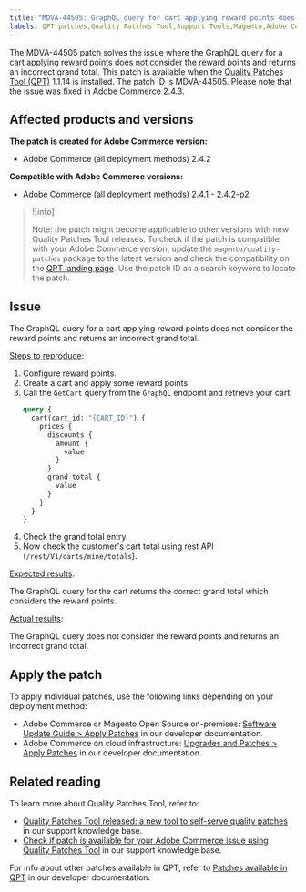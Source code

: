 ```yaml
---
title: "MDVA-44505: GraphQL query for cart applying reward points does not update grand total"
labels: QPT patches,Quality Patches Tool,Support Tools,Magento,Adobe Commerce,cloud infrastructure,on-premises,QPT 1.1.14,GraphQL,Reward Points,update,Grand Total,2.4.1,2.4.1-p1,2.4.2,2.4.2-p1,2.4.2-p2
---
```


The MDVA-44505 patch solves the issue where the GraphQL query for a cart applying reward points does not consider the reward points and returns an incorrect grand total. This patch is available when the [Quality Patches Tool (QPT)](https://support.magento.com/hc/en-us/articles/360047139492) 1.1.14 is installed. The patch ID is MDVA-44505. Please note that the issue was fixed in Adobe Commerce 2.4.3.

## Affected products and versions

**The patch is created for Adobe Commerce version:**

* Adobe Commerce (all deployment methods) 2.4.2

**Compatible with Adobe Commerce versions:**

* Adobe Commerce (all deployment methods) 2.4.1 - 2.4.2-p2

>![info]
>
>Note: the patch might become applicable to other versions with new Quality Patches Tool releases. To check if the patch is compatible with your Adobe Commerce version, update the `magento/quality-patches` package to the latest version and check the compatibility on the [QPT landing page](https://devdocs.magento.com/quality-patches/tool.html#patch-grid). Use the patch ID as a search keyword to locate the patch.

## Issue

The GraphQL query for a cart applying reward points does not consider the reward points and returns an incorrect grand total.

<ins>Steps to reproduce</ins>:

1. Configure reward points.
1. Create a cart and apply some reward points.
1. Call the `GetCart` query from the `GraphQL` endpoint and retrieve your cart:
    ```GraphQL
    query {
      cart(cart_id: "{CART_ID}") {
        prices {
          discounts {
            amount {
              value
            }
          }
          grand_total {
            value
          }
        }
      }
    }
    ```
1. Check the grand total entry.
1. Now check the customer's cart total using rest API (`/rest/V1/carts/mine/totals`).

<ins>Expected results</ins>:

The GraphQL query for the cart returns the correct grand total which considers the reward points.

<ins>Actual results</ins>:

The GraphQL query does not consider the reward points and returns an incorrect grand total.

## Apply the patch

To apply individual patches, use the following links depending on your deployment method:

* Adobe Commerce or Magento Open Source on-premises: [Software Update Guide > Apply Patches](https://devdocs.magento.com/guides/v2.4/comp-mgr/patching/mqp.html) in our developer documentation.
* Adobe Commerce on cloud infrastructure: [Upgrades and Patches > Apply Patches](https://devdocs.magento.com/cloud/project/project-patch.html) in our developer documentation.

## Related reading

To learn more about Quality Patches Tool, refer to:

* [Quality Patches Tool released: a new tool to self-serve quality patches](https://support.magento.com/hc/en-us/articles/360047139492) in our support knowledge base.
* [Check if patch is available for your Adobe Commerce issue using Quality Patches Tool](https://support.magento.com/hc/en-us/articles/360047125252) in our support knowledge base.

For info about other patches available in QPT, refer to [Patches available in QPT](https://devdocs.magento.com/quality-patches/tool.html#patch-grid) in our developer documentation.
